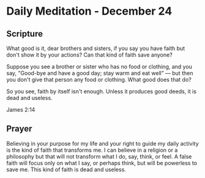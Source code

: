 # Daily Meditation - December 24

## Scripture

What good is it, dear brothers and sisters, if you say you have faith but don't show it by your
actions? Can that kind of faith save anyone? 

Suppose you see a brother or sister who has no food or clothing, and  you say, "Good-bye and have a
good day; stay warm and eat well” — but then you don't give that person any food or clothing. What
good does  that do? 

So you see, faith by itself isn't enough. Unless it produces good deeds, it is dead and useless. 

James 2:14


## Prayer

Believing in your purpose for my life and your right to guide my daily activity is the kind of
faith that transforms me.  I can believe in a religion or a philosophy but that will not transform
what I do, say, think, or feel. A false faith will focus only on what I say, or perhaps think,
but will be powerless to save me.  This kind of faith is dead and useless.

